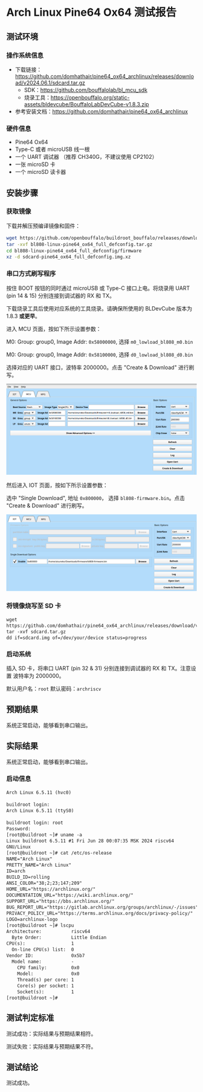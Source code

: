 # Arch Linux Pine64 Ox64 测试报告

## 测试环境

### 操作系统信息

- 下载链接：https://github.com/domhathair/pine64_ox64_archlinux/releases/download/v2024.06.1/sdcard.tar.gz
  - SDK：https://github.com/bouffalolab/bl_mcu_sdk
  - 烧录工具：https://openbouffalo.org/static-assets/bldevcube/BouffaloLabDevCube-v1.8.3.zip
- 参考安装文档：https://github.com/domhathair/pine64_ox64_archlinux

### 硬件信息

- Pine64 Ox64
- Type-C 或者 microUSB 线一根
- 一个 UART 调试器 （推荐 CH340G，不建议使用 CP2102）
- 一张 microSD 卡
- 一个 microSD 读卡器

## 安装步骤

### 获取镜像

下载并解压预编译镜像和固件：
```bash
wget https://github.com/openbouffalo/buildroot_bouffalo/releases/download/v1.0.1/bl808-linux-pine64_ox64_full_defconfig.tar.gz
tar -xvf bl808-linux-pine64_ox64_full_defconfig.tar.gz
cd bl808-linux-pine64_ox64_full_defconfig/firmware
xz -d sdcard-pine64_ox64_full_defconfig.img.xz
```

### 串口方式刷写程序

按住 BOOT 按钮的同时通过 microUSB 或 Type-C 接口上电。将烧录用 UART (pin 14 & 15) 分别连接到调试器的 RX 和 TX。

下载烧录工具后使用对应系统的工具烧录。请确保所使用的 BLDevCube 版本为 1.8.3 **或更早**。

进入 MCU 页面，按如下所示设置参数：

M0: Group: group0, Image Addr: `0x58000000`, 选择 `m0_lowload_bl808_m0.bin`

M0: Group: group0, Image Addr: `0x58100000`, 选择 `d0_lowload_bl808_d0.bin`

选择对应的 UART 接口，波特率 2000000。点击 "Create & Download" 进行刷写。

![mcu](./mcu.png)

然后进入 IOT 页面，按如下所示设置参数：

选中 "Single Download", 地址 `0x800000`， 选择 `bl808-firmware.bin`。点击 "Create & Download" 进行刷写。

![iot](./iot.png)

### 将镜像烧写至 SD 卡

```shell
wget https://github.com/domhathair/pine64_ox64_archlinux/releases/download/v2024.06.1/sdcard.tar.gz
tar -xvf sdcard.tar.gz
dd if=sdcard.img of=/dev/your/device status=progress
```

### 启动系统

插入 SD 卡，将串口 UART (pin 32 & 31) 分别连接到调试器的 RX 和 TX。注意设置 波特率为 2000000。

默认用户名：`root`
默认密码：`archriscv`

## 预期结果

系统正常启动，能够看到串口输出。

## 实际结果

系统正常启动，能够看到串口输出。

### 启动信息

```log
Arch Linux 6.5.11 (hvc0)

buildroot login:
Arch Linux 6.5.11 (ttyS0)

buildroot login: root
Password:
[root@buildroot ~]# uname -a
Linux buildroot 6.5.11 #1 Fri Jun 28 00:07:35 MSK 2024 riscv64 GNU/Linux
[root@buildroot ~]# cat /etc/os-release
NAME="Arch Linux"
PRETTY_NAME="Arch Linux"
ID=arch
BUILD_ID=rolling
ANSI_COLOR="38;2;23;147;209"
HOME_URL="https://archlinux.org/"
DOCUMENTATION_URL="https://wiki.archlinux.org/"
SUPPORT_URL="https://bbs.archlinux.org/"
BUG_REPORT_URL="https://gitlab.archlinux.org/groups/archlinux/-/issues"
PRIVACY_POLICY_URL="https://terms.archlinux.org/docs/privacy-policy/"
LOGO=archlinux-logo
[root@buildroot ~]# lscpu
Architecture:           riscv64
  Byte Order:           Little Endian
CPU(s):                 1
  On-line CPU(s) list:  0
Vendor ID:              0x5b7
  Model name:           -
    CPU family:         0x0
    Model:              0x0
    Thread(s) per core: 1
    Core(s) per socket: 1
    Socket(s):          1
[root@buildroot ~]#
```

## 测试判定标准

测试成功：实际结果与预期结果相符。

测试失败：实际结果与预期结果不符。

## 测试结论

测试成功。